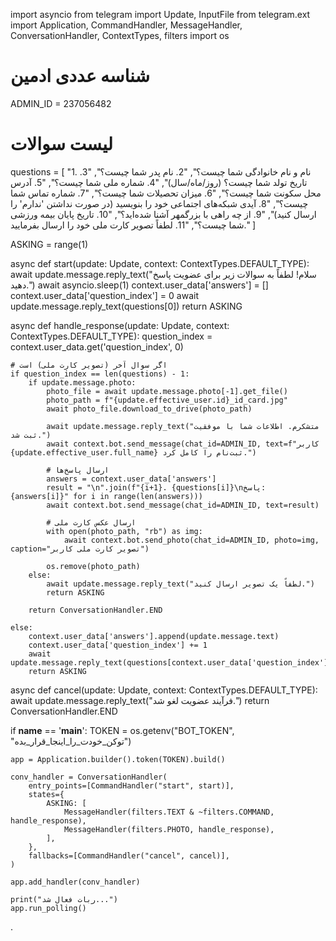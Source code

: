 import asyncio
from telegram import Update, InputFile
from telegram.ext import Application, CommandHandler, MessageHandler, ConversationHandler, ContextTypes, filters
import os

# شناسه عددی ادمین
ADMIN_ID = 237056482

# لیست سوالات
questions = [
    "1. نام و نام خانوادگی شما چیست؟",
    "2. نام پدر شما چیست؟",
    "3. تاریخ تولد شما چیست؟ (روز/ماه/سال)",
    "4. شماره ملی شما چیست؟",
    "5. آدرس محل سکونت شما چیست؟",
    "6. میزان تحصیلات شما چیست؟",
    "7. شماره تماس شما چیست؟",
    "8. آیدی شبکه‌های اجتماعی خود را بنویسید (در صورت نداشتن 'ندارم' را ارسال کنید)",
    "9. از چه راهی با بزرگمهر آشنا شده‌اید؟",
    "10. تاریخ پایان بیمه ورزشی شما چیست؟",
    "11. لطفاً تصویر کارت ملی خود را ارسال بفرمایید."
]

ASKING = range(1)

async def start(update: Update, context: ContextTypes.DEFAULT_TYPE):
    await update.message.reply_text("سلام! لطفاً به سوالات زیر برای عضویت پاسخ دهید.")
    await asyncio.sleep(1)
    context.user_data['answers'] = []
    context.user_data['question_index'] = 0
    await update.message.reply_text(questions[0])
    return ASKING

async def handle_response(update: Update, context: ContextTypes.DEFAULT_TYPE):
    question_index = context.user_data.get('question_index', 0)

    # اگر سوال آخر (تصویر کارت ملی) است
    if question_index == len(questions) - 1:
        if update.message.photo:
            photo_file = await update.message.photo[-1].get_file()
            photo_path = f"{update.effective_user.id}_id_card.jpg"
            await photo_file.download_to_drive(photo_path)

            await update.message.reply_text("متشکرم. اطلاعات شما با موفقیت ثبت شد.")
            await context.bot.send_message(chat_id=ADMIN_ID, text=f"کاربر {update.effective_user.full_name} ثبت‌نام را کامل کرد.")

            # ارسال پاسخ‌ها
            answers = context.user_data['answers']
            result = "\n".join(f"{i+1}. {questions[i]}\nپاسخ: {answers[i]}" for i in range(len(answers)))
            await context.bot.send_message(chat_id=ADMIN_ID, text=result)

            # ارسال عکس کارت ملی
            with open(photo_path, "rb") as img:
                await context.bot.send_photo(chat_id=ADMIN_ID, photo=img, caption="تصویر کارت ملی کاربر")

            os.remove(photo_path)
        else:
            await update.message.reply_text("لطفاً یک تصویر ارسال کنید.")
            return ASKING

        return ConversationHandler.END

    else:
        context.user_data['answers'].append(update.message.text)
        context.user_data['question_index'] += 1
        await update.message.reply_text(questions[context.user_data['question_index']])
        return ASKING

async def cancel(update: Update, context: ContextTypes.DEFAULT_TYPE):
    await update.message.reply_text("فرآیند عضویت لغو شد.")
    return ConversationHandler.END

if __name__ == '__main__':
    TOKEN = os.getenv("BOT_TOKEN", "توکن_خودت_را_اینجا_قرار_بده")

    app = Application.builder().token(TOKEN).build()

    conv_handler = ConversationHandler(
        entry_points=[CommandHandler("start", start)],
        states={
            ASKING: [
                MessageHandler(filters.TEXT & ~filters.COMMAND, handle_response),
                MessageHandler(filters.PHOTO, handle_response),
            ],
        },
        fallbacks=[CommandHandler("cancel", cancel)],
    )

    app.add_handler(conv_handler)

    print("ربات فعال شد...")
    app.run_polling()
.
